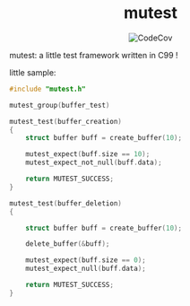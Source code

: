 
<div align="center">

# mutest

![CodeCov](https://img.shields.io/codecov/c/github/cute-engineewing/mutest?style=flat-square)

</div>

mutest: a little test framework written in C99 ! 

little sample:

```c
#include "mutest.h"

mutest_group(buffer_test)

mutest_test(buffer_creation)
{
    struct buffer buff = create_buffer(10);

    mutest_expect(buff.size == 10);
    mutest_expect_not_null(buff.data);

	return MUTEST_SUCCESS;
}

mutest_test(buffer_deletion)
{

    struct buffer buff = create_buffer(10);

    delete_buffer(&buff);

    mutest_expect(buff.size == 0);
    mutest_expect_null(buff.data);

	return MUTEST_SUCCESS;
}
```